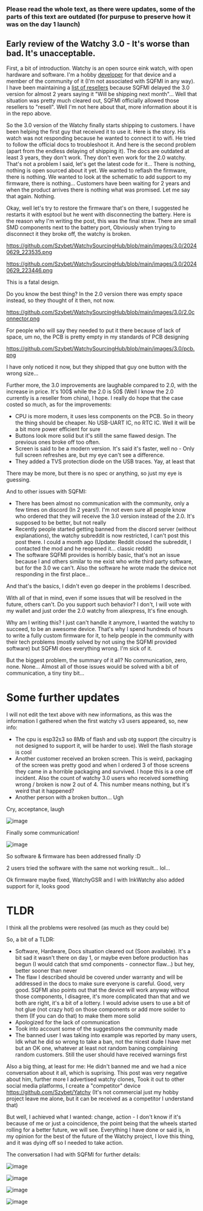 ### Please read the whole text, as there were updates, some of the parts of this text are outdated (for purpuse to preserve how it was on the day 1 launch)

## Early review of the Watchy 3.0 - It's worse than bad. It's unacceptable.

First, a bit of introduction. Watchy is an open source eink watch, with open hardware and software. I'm a hobby [developer](https://github.com/Szybet/InkWatchy) for that device and a member of the community of it (I'm not associated with SQFMI in any way). I have been maintaining a [list of resellers](https://github.com/Szybet/WatchySourcingHub) because SQFMI delayed the 3.0 version for almost 2 years saying it "Will be shipping next month"... Well that situation was pretty much cleared out, SQFMI officially allowed those resellers to "resell". Well I'm not here about that, more information about it is in the repo above.

So the 3.0 version of the Watchy finally starts shipping to customers. I have been helping the first guy that received it to use it. Here is the story. His watch was not responding because he wanted to connect it to wifi. He tried to follow the official docs to troubleshoot it. And here is the second problem (apart from the endless delaying of shipping it). The docs are outdated at least 3 years, they don't work. They don't even work for the 2.0 watchy. That's not a problem I said, let's get the latest code for it... There is nothing, nothing is open sourced about it yet. We wanted to reflash the firmware, there is nothing. We wanted to look at the schematic to add support to my firmware, there is nothing... Customers have been waiting for 2 years and when the product arrives there is nothing what was promised. Let me say that again. Nothing.

Okay, well let's try to restore the firmware that's on there, I suggested he restarts it with esptool but he went with disconnecting the battery. Here is the reason why I'm writing the post, this was the final straw. There are small SMD components next to the battery port, Obviously when trying to disconnect it they broke off, the watchy is broken.  

https://github.com/Szybet/WatchySourcingHub/blob/main/images/3.0/20240629_223535.png

https://github.com/Szybet/WatchySourcingHub/blob/main/images/3.0/20240629_223446.png

This is a fatal design.

Do you know the best thing? In the 2.0 version there was empty space instead, so they thought of it then, not now.

https://github.com/Szybet/WatchySourcingHub/blob/main/images/3.0/2.0connector.png

For people who will say they needed to put it there because of lack of space, um no, the PCB is pretty empty in my standards of PCB designing 

https://github.com/Szybet/WatchySourcingHub/blob/main/images/3.0/pcb.png

I have only noticed it now, but they shipped that guy one button with the wrong size...

Further more, the 3.0 improvements are laughable compared to 2.0, with the increase in price. It's 100$ while the 2.0 is 50$ (Well I know the 2.0 currently is a reseller from china), I hope. I really do hope that the case costed so much, as for the improvements:
- CPU is more modern, it uses less components on the PCB. So in theory the thing should be cheaper. No USB-UART IC, no RTC IC. Well it will be a bit more power efficient for sure
- Buttons look more solid but it's still the same flawed design. The previous ones broke off too often.
- Screen is said to be a modern version. It's said it's faster, well no - Only full screen refreshes are, but my eye can't see a difference.
- They added a TVS protection diode on the USB traces. Yay, at least that

There may be more, but there is no spec or anything, so just my eye is guessing.

And to other issues with SQFMI:
- There has been almost no communication with the community, only a few times on discord (In 2 years!). I'm not even sure all people know who ordered that they will receive the 3.0 version instead of the 2.0. It's supposed to be better, but not really
- Recently people started getting banned from the discord server (without explanations), the watchy subreddit is now restricted, I can't post this post there. I could a month ago (Update: Reddit closed the subreddit, I contacted the mod and he reopened it... classic reddit)
- The software SQFMI provides is horribly basic, that's not an issue because I and others similar to me exist who write third party software, but for the 3.0 we can't. Also the software he wrote made the device not responding in the first place...

And that's the basics, I didn't even go deeper in the problems I described.

With all of that in mind, even if some issues that will be resolved in the future, others can't. Do you support such behavior? I don't, I will vote with my wallet and just order the 2.0 watchy from aliexpress, It's fine enough.

Why am I writing this? I just can't handle it anymore, I wanted the watchy to succeed, to be an awesome device. That's why I spend hundreds of hours to write a fully custom firmware for it, to help people in the community with their tech problems (mostly solved by not using the SQFMI provided software) but SQFMI does everything wrong. I'm sick of it.

But the biggest problem, the summary of it all? No communication, zero, none. None... Almost all of those issues would be solved with a bit of communication, a tiny tiny bit...

# Some further updates
I will not edit the text above with new informations, as this was the information I gathered when the first watchy v3 users appeared, so, new info:
- The cpu is esp32s3 so 8Mb of flash and usb otg support (the circuitry is not designed to support it, will be harder to use). Well the flash storage is cool
- Another customer received an broken screen. This is weird, packaging of the screen was pretty good and when I ordered 3 of those screens they came in a horrible packaging and survived. I hope this is a one off incident. Also the count of watchy 3.0 users who received something wrong / broken is now 2 out of 4. This number means nothing, but it's weird that it happened?
- Another person with a broken button... Ugh

Cry, acceptance, laugh

![image](https://github.com/Szybet/WatchySourcingHub/assets/53944559/d3046384-e13b-45aa-88eb-fcad600b6a9a)

Finally some communication!

![image](https://github.com/Szybet/WatchySourcingHub/assets/53944559/a4fdd57a-6b59-410d-9ea4-d8ee5830d3ad)

So software & firmware has been addressed finally :D

2 users tried the software with the same not working result... lol...

Ok firmware maybe fixed, WatchyGSR and I with InkWatchy also added support for it, looks good

# TLDR
I think all the problems were resolved (as much as they could be)

So, a bit of a TLDR:
- Software, Hardware, Docs situation cleared out (Soon available). It's a bit sad it wasn't there on day 1, or maybe even before production has begun (I would catch that smd components - connector flaw...) but hey, better sooner than never
- The flaw I described should be covered under warranty and will be addressed in the docs to make sure everyone is careful. Good, very good. SQFMI also points out that the device will work anyway without those components, I disagree, it's more complicated than that and we both are right, it's a bit of a lottery. I would advise users to use a bit of hot glue (not crazy hot) on those components or add more solder to them (If you can do that) to make them more solid
- Apologized for the lack of communication 
- Took into account some of the suggestions the community made
- The banned user I was taking into example was reported by many users, Idk what he did so wrong to take a ban, not the nicest dude I have met but an OK one, whatever at least not random baning complaining random customers. Still the user should have received warnings first

Also a big thing, at least for me: He didn't banned me and we had a nice conversation about it all, which is suprising. This post was very negative about him, further more I advertised watchy clones, Took it out to other social media platforms, I create a "competitor" device https://github.com/Szybet/Yatchy (It's not commercial just my hobby project leave me alone, but it can be received as a competitor I understand that)

But well, I achieved what I wanted: change, action - I don't know if it's because of me or just a coincidence, the point being that the wheels started rolling for a better future, we will see. Everything I have done or said is, in my opinion for the best of the future of the Watchy project, I love this thing, and it was dying off so I needed to take action.

The conversation I had with SQFMI for further details:

![image](https://github.com/Szybet/WatchySourcingHub/assets/53944559/0571ab69-5eb4-4b36-97a7-37746447775e)

![image](https://github.com/Szybet/WatchySourcingHub/assets/53944559/b9b3f77f-1917-46fc-894f-88b9cb7a39ac)

![image](https://github.com/Szybet/WatchySourcingHub/assets/53944559/0d0765cc-38c8-4825-9daa-7a0937c942dd)

![image](https://github.com/Szybet/WatchySourcingHub/assets/53944559/6479f063-9e7e-401c-8ba1-9e38b0e78ff1)
